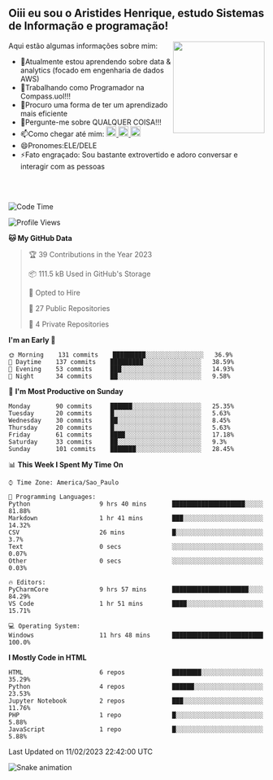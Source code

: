 ## Oiii eu sou o Aristides Henrique, estudo Sistemas de Informação e programação!

<div >
Aqui estão algumas informações sobre mim:<img align="right" height="180em" src="https://user-images.githubusercontent.com/97318481/177042589-45d62122-82a9-4a32-b3a7-87b322825b2f.png">
</div>

- 🌱Atualmente estou aprendendo sobre data & analytics (focado em engenharia de dados AWS)
- 👯Trabalhando como Programador na Compass.uol!!!
- 🤔Procuro uma forma de ter um aprendizado mais eficiente
- 💬Pergunte-me sobre QUALQUER COISA!!!
- 📫Como chegar até mim:
  <a href="https://www.instagram.com/aryhenry/" target="_blank">
  <img src="https://img.shields.io/badge/-Instagram-%23E4405F?style=for-the-badge&logo=instagram&logoColor=black" height="20px">
  </a>
  <a href="https://www.linkedin.com/in/aristides-henrique/" target="_blank">
  <img src="https://img.shields.io/badge/-LinkedIn-%230077B5?style=for-the-badge&logo=linkedin&logoColor=black" height="20px">
  </a> 
  <a href="mailto:arihenriqueuna@gmail.com">
  <img src="https://img.shields.io/badge/-Gmail-%23333?style=for-the-badge&logo=gmail&logoColor=white" height="20px">
  </a>
- 😄Pronomes:ELE/DELE
- ⚡Fato engraçado: Sou bastante extrovertido e adoro conversar e interagir com as pessoas
<br/>
<br/>

<!--START_SECTION:waka-->
![Code Time](http://img.shields.io/badge/Code%20Time-383%20hrs%2039%20mins-blue)

![Profile Views](http://img.shields.io/badge/Profile%20Views-0-blue)

**🐱 My GitHub Data** 

> 🏆 39 Contributions in the Year 2023
 > 
> 📦 111.5 kB Used in GitHub's Storage 
 > 
> 💼 Opted to Hire
 > 
> 📜 27 Public Repositories 
 > 
> 🔑 4 Private Repositories  
 > 
**I'm an Early 🐤** 

```text
🌞 Morning    131 commits    █████████░░░░░░░░░░░░░░░░   36.9% 
🌇 Daytime    137 commits    █████████░░░░░░░░░░░░░░░░   38.59% 
🌃 Evening    53 commits     ███░░░░░░░░░░░░░░░░░░░░░░   14.93% 
🌙 Night      34 commits     ██░░░░░░░░░░░░░░░░░░░░░░░   9.58%

```
📅 **I'm Most Productive on Sunday** 

```text
Monday       90 commits     ██████░░░░░░░░░░░░░░░░░░░   25.35% 
Tuesday      20 commits     █░░░░░░░░░░░░░░░░░░░░░░░░   5.63% 
Wednesday    30 commits     ██░░░░░░░░░░░░░░░░░░░░░░░   8.45% 
Thursday     20 commits     █░░░░░░░░░░░░░░░░░░░░░░░░   5.63% 
Friday       61 commits     ████░░░░░░░░░░░░░░░░░░░░░   17.18% 
Saturday     33 commits     ██░░░░░░░░░░░░░░░░░░░░░░░   9.3% 
Sunday       101 commits    ███████░░░░░░░░░░░░░░░░░░   28.45%

```


📊 **This Week I Spent My Time On** 

```text
⌚︎ Time Zone: America/Sao_Paulo

💬 Programming Languages: 
Python                   9 hrs 40 mins       ████████████████████░░░░░   81.88% 
Markdown                 1 hr 41 mins        ███░░░░░░░░░░░░░░░░░░░░░░   14.32% 
CSV                      26 mins             █░░░░░░░░░░░░░░░░░░░░░░░░   3.7% 
Text                     0 secs              ░░░░░░░░░░░░░░░░░░░░░░░░░   0.07% 
Other                    0 secs              ░░░░░░░░░░░░░░░░░░░░░░░░░   0.03%

🔥 Editors: 
PyCharmCore              9 hrs 57 mins       █████████████████████░░░░   84.29% 
VS Code                  1 hr 51 mins        ████░░░░░░░░░░░░░░░░░░░░░   15.71%

💻 Operating System: 
Windows                  11 hrs 48 mins      █████████████████████████   100.0%

```

**I Mostly Code in HTML** 

```text
HTML                     6 repos             ████████░░░░░░░░░░░░░░░░░   35.29% 
Python                   4 repos             ██████░░░░░░░░░░░░░░░░░░░   23.53% 
Jupyter Notebook         2 repos             ███░░░░░░░░░░░░░░░░░░░░░░   11.76% 
PHP                      1 repo              █░░░░░░░░░░░░░░░░░░░░░░░░   5.88% 
JavaScript               1 repo              █░░░░░░░░░░░░░░░░░░░░░░░░   5.88%

```



 Last Updated on 11/02/2023 22:42:00 UTC
<!--END_SECTION:waka-->

![Snake animation](https://github.com/arihenrique/arihenrique/blob/output/github-contribution-grid-snake.svg)
